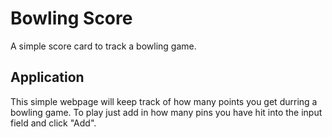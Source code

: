 # Bowling Score
A simple score card to track a bowling game. 

## Application
This simple webpage will keep track of how many points you get durring a bowling game. To play just add in how many pins you have hit into the input field and click "Add".

